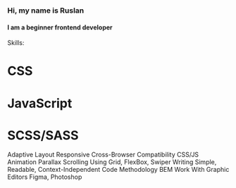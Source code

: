 ### Hi, my name is Ruslan
####   I am a beginner frontend developer 



Skills: 
# CSS
# JavaScript
# SCSS/SASS
Adaptive Layout
Responsive
Cross-Browser Compatibility
CSS/JS Animation
Parallax Scrolling
Using Grid, FlexBox, Swiper
Writing Simple, Readable, Context-Independent Code
Methodology BEM
Work With Graphic Editors Figma, Photoshop






